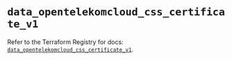 # `data_opentelekomcloud_css_certificate_v1`

Refer to the Terraform Registry for docs: [`data_opentelekomcloud_css_certificate_v1`](https://registry.terraform.io/providers/opentelekomcloud/opentelekomcloud/1.36.46/docs/data-sources/css_certificate_v1).

